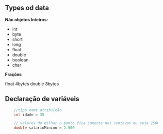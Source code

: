 ## Types od data

**Não objetos Inteiros:**

- int
- byte
- short
- long
- float
- double
- boolean
- char

**Frações**

float  4bytes
double 8bytes


## Declaração de variáveis

```java
    //tipo nome atribuição
    int idade = 35

    // valores de milhar o ponto fica somente nos centavos ou seja 2500.03
    double salarioMinimo = 2.500

```





  